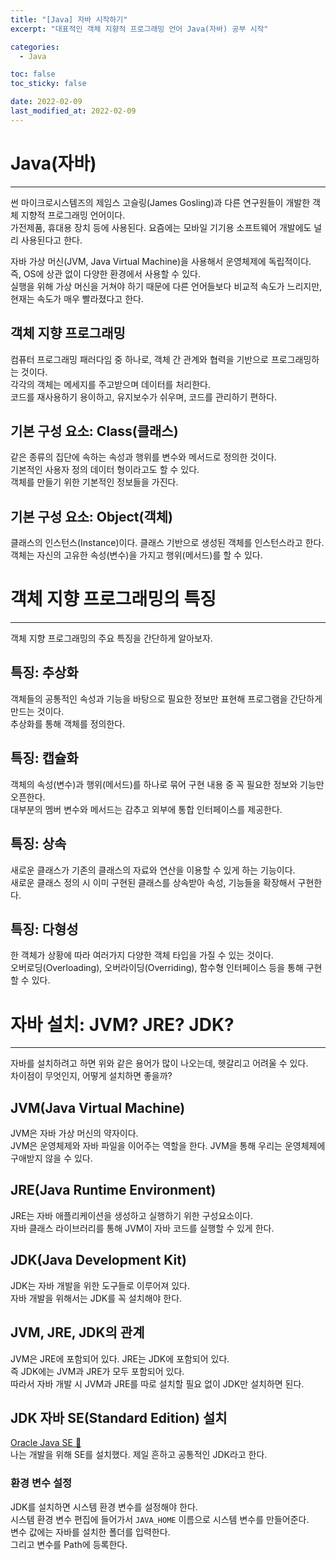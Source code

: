 ```yaml
---
title: "[Java] 자바 시작하기"
excerpt: "대표적인 객체 지향적 프로그래밍 언어 Java(자바) 공부 시작"

categories:
  - Java

toc: false
toc_sticky: false

date: 2022-02-09
last_modified_at: 2022-02-09
---
```


# Java(자바)  
---  
썬 마이크로시스템즈의 제임스 고슬링(James Gosling)과 다른 연구원들이 개발한 객체 지향적 프로그래밍 언어이다.  
가전제품, 휴대용 장치 등에 사용된다. 요즘에는 모바일 기기용 소프트웨어 개발에도 널리 사용된다고 한다.  

자바 가상 머신(JVM, Java Virtual Machine)을 사용해서 운영체제에 독립적이다.  
즉, OS에 상관 없이 다양한 환경에서 사용할 수 있다.  
실행을 위해 가상 머신을 거쳐야 하기 때문에 다른 언어들보다 비교적 속도가 느리지만, 현재는 속도가 매우 빨라졌다고 한다.  

## 객체 지향 프로그래밍  
컴퓨터 프로그래밍 패러다임 중 하나로, 객체 간 관계와 협력을 기반으로 프로그래밍하는 것이다.  
각각의 객체는 메세지를 주고받으며 데이터를 처리한다.  
코드를 재사용하기 용이하고, 유지보수가 쉬우며, 코드를 관리하기 편하다.  

## 기본 구성 요소: Class(클래스)  
같은 종류의 집단에 속하는 속성과 행위를 변수와 메서드로 정의한 것이다.  
기본적인 사용자 정의 데이터 형이라고도 할 수 있다.  
객체를 만들기 위한 기본적인 정보들을 가진다.  

## 기본 구성 요소: Object(객체)  
클래스의 인스턴스(Instance)이다. 클래스 기반으로 생성된 객체를 인스턴스라고 한다.  
객체는 자신의 고유한 속성(변수)을 가지고 행위(메서드)를 할 수 있다.  

# 객체 지향 프로그래밍의 특징  
---  
객체 지향 프로그래밍의 주요 특징을 간단하게 알아보자.  

## 특징: 추상화  
객체들의 공통적인 속성과 기능을 바탕으로 필요한 정보만 표현해 프로그램을 간단하게 만드는 것이다.  
추상화를 통해 객체를 정의한다.  

## 특징: 캡슐화  
객체의 속성(변수)과 행위(메서드)를 하나로 묶어 구현 내용 중 꼭 필요한 정보와 기능만 오픈한다.  
대부분의 멤버 변수와 메서드는 감추고 외부에 통합 인터페이스를 제공한다.  

## 특징: 상속  
새로운 클래스가 기존의 클래스의 자료와 연산을 이용할 수 있게 하는 기능이다.  
새로운 클래스 정의 시 이미 구현된 클래스를 상속받아 속성, 기능들을 확장해서 구현한다.  

## 특징: 다형성  
한 객체가 상황에 따라 여러가지 다양한 객체 타입을 가질 수 있는 것이다.  
오버로딩(Overloading), 오버라이딩(Overriding), 함수형 인터페이스 등을 통해 구현할 수 있다.  

# 자바 설치: JVM? JRE? JDK?  
---  
자바를 설치하려고 하면 위와 같은 용어가 많이 나오는데, 헷갈리고 어려울 수 있다.  
차이점이 무엇인지, 어떻게 설치하면 좋을까?  

## JVM(Java Virtual Machine)  
JVM은 자바 가상 머신의 약자이다.  
JVM은 운영체제와 자바 파일을 이어주는 역할을 한다. JVM을 통해 우리는 운영체제에 구애받지 않을 수 있다.  

## JRE(Java Runtime Environment)  
JRE는 자바 애플리케이션을 생성하고 실행하기 위한 구성요소이다.  
자바 클래스 라이브러리를 통해 JVM이 자바 코드를 실행할 수 있게 한다.  

## JDK(Java Development Kit)  
JDK는 자바 개발을 위한 도구들로 이루어져 있다.  
자바 개발을 위해서는 JDK를 꼭 설치해야 한다.  

## JVM, JRE, JDK의 관계  
JVM은 JRE에 포함되어 있다. JRE는 JDK에 포함되어 있다.  
즉 JDK에는 JVM과 JRE가 모두 포함되어 있다.  
따라서 자바 개발 시 JVM과 JRE를 따로 설치할 필요 없이 JDK만 설치하면 된다.  

## JDK 자바 SE(Standard Edition) 설치  
[Oracle Java SE 🔗](https://www.oracle.com/java/technologies/downloads/)  
나는 개발을 위해 SE를 설치했다. 제일 흔하고 공통적인 JDK라고 한다.  

### 환경 변수 설정  
JDK를 설치하면 시스템 환경 변수를 설정해야 한다.  
시스템 환경 변수 편집에 들어가서 `JAVA_HOME` 이름으로 시스템 변수를 만들어준다.  
변수 값에는 자바를 설치한 폴더를 입력한다.  
그리고 변수를 Path에 등록한다.  